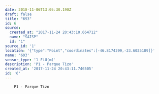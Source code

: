 ```yaml
---
date: 2018-11-06T13:05:30.190Z
draft: false
title: "693"
id: 6
source:
  created_at: "2017-11-24 20:43:10.664712"
  name: "SAISP"
  id: "1"
source_id: '1'
location: '{"type":"Point","coordinates":[-46.8174299,-23.6025189]}'
name: '693'
sensor_type: '1 FLU(m)'
description: 'P1 - Parque Tizo'
created_at: '2017-11-24 20:43:11.746505'
id: '6'
---
```

		P1 - Parque Tizo